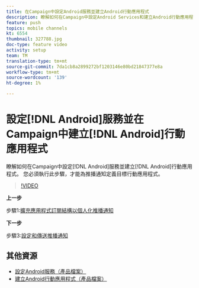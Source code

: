 ```yaml
---
title: 在Campaign中設定Android服務並建立Android行動應用程式
description: 瞭解如何在Campaign中設定Android Services和建立Android行動應用程式。 我們必須將Neotrip應用程式定義為推播通知的目標。
feature: push
topics: mobile channels
kt: 6554
thumbnail: 327788.jpg
doc-type: feature video
activity: setup
team: TM
translation-type: tm+mt
source-git-commit: 7da1cb8a2899272bf1203146e80bd21847377e8a
workflow-type: tm+mt
source-wordcount: '139'
ht-degree: 1%

---
```



# 設定[!DNL Android]服務並在Campaign中建立[!DNL Android]行動應用程式

瞭解如何在Campaign中設定[!DNL Android]服務並建立[!DNL Android]行動應用程式。 您必須執行此步驟，才能為推播通知定義目標行動應用程式。

>[!VIDEO](https://video.tv.adobe.com/v/327788?quality=12)

**上一步**

步驟1:[擴充應用程式訂閱結構以個人化推播通知](/help/tutorial-getting-started-with-push-notifications-for-android/extending-the-app-subscription-schema.md)

**下一步**

步驟3:[設定和傳送推播通知](/help/tutorial-getting-started-with-push-notifications-for-android/configuring-and-sending-push-notifications.md)

## 其他資源

* [設定Android服務（產品檔案）](https://experienceleague.adobe.com/docs/campaign-classic/using/sending-messages/sending-push-notifications/configure-the-mobile-app/configuring-the-mobile-application-android.html#configuring-android-service)
* [建立Android行動應用程式（產品檔案）](https://experienceleague.adobe.com/docs/campaign-classic/using/sending-messages/sending-push-notifications/configure-the-mobile-app/configuring-the-mobile-application-android.html#creating-android-app)

